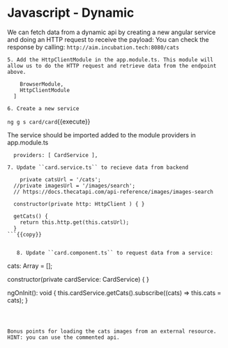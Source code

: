 # Javascript - Dynamic
We can fetch data from a dynamic api by creating a new angular service and doing an HTTP request to receive the payload:
You can check the response by calling:
``http://aim.incubation.tech:8080/cats``

    5. Add the HttpClientModule in the app.module.ts. This module will allow us to do the HTTP request and retrieve data from the endpoint above.

```  imports: [
    BrowserModule,
    HttpClientModule
  ]
```

    6. Create a new service

`ng g s card/card`{{execute}}

The service should be imported added to the module providers in app.module.ts
```
  providers: [ CardService ],
```


    7. Update ``card.service.ts`` to recieve data from backend
```
    private catsUrl = '/cats';
  //private imagesUrl = '/images/search';
  // https://docs.thecatapi.com/api-reference/images/images-search

  constructor(private http: HttpClient ) { }

  getCats() {
    return this.http.get(this.catsUrl);
  }
```{{copy}}


   8. Update ``card.component.ts`` to request data from a service:

``` 
  cats: Array<any> = [];

  constructor(private cardService: CardService) { }

  ngOnInit(): void {
    this.cardService.getCats().subscribe((cats) => this.cats = cats);
  }
```{{copy}}



Bonus points for loading the cats images from an external resource.
HINT: you can use the commented api.